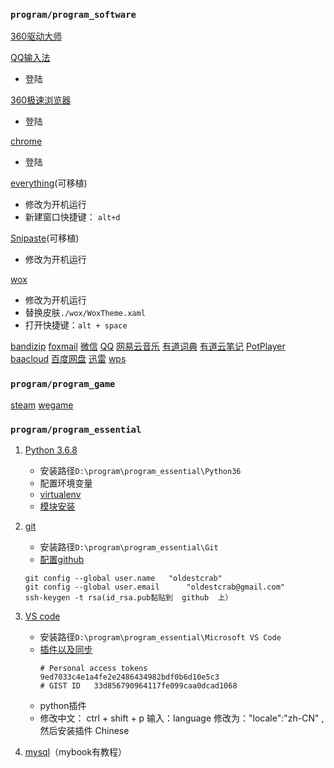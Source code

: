 
### `program/program_software`
[360驱动大师](http://www.360.cn/qudongdashi/)

[QQ输入法](http://qq.pinyin.cn)
 - 登陆


[360极速浏览器](https://browser.360.cn/ee/)
 - 登陆


[chrome](https://www.google.cn/intl/zh-CN/chrome/)
- 登陆

[everything](http://www.voidtools.com/downloads/)(可移植)
 - 修改为开机运行
 - 新建窗口快捷键： `alt+d`


[Snipaste](https://zh.snipaste.com/index.html)(可移植)
 - 修改为开机运行


[wox](https://github.com/Wox-launcher/Wox/releases)
 - 修改为开机运行
 - 替换皮肤`./wox/WoxTheme.xaml`
 - 打开快捷键：`alt + space`


[bandizip](https://www.bandisoft.com/bandizip/)
[foxmail](https://www.foxmail.com)
[微信](https://pc.weixin.qq.com)
[QQ](https://office.qq.com)
[网易云音乐](https://music.163.com)
[有道词典](http://cidian.youdao.com)
[有道云笔记](http://note.youdao.com)
[PotPlayer](https://daumpotplayer.com/download/)
[baacloud](https://www.baacloud37.com/shiyong.php)
[百度网盘](http://pan.baidu.com/download)
[迅雷](https://www.xunlei.com)
[wps](https://www.wps.cn)

### `program/program_game`
[steam](https://store.steampowered.com)
[wegame](https://www.wegame.com.cn)

### `program/program_essential`
1.  [Python 3.6.8](https://www.python.org/downloads/windows/)
    - 安装路径`D:\program\program_essential\Python36`
    - 配置环境变量
    - [virtualenv](/python/example/virtualenv_基础和virtualenvwrapper.md)
    - [模块安装](/python/example/模块安装.md)


2.  [git](https://git-scm.com/downloads)
    - 安装路径`D:\program\program_essential\Git`
    - [配置github](/git/github基础.md)

    ```git
    git config --global user.name   "oldestcrab"
    git config --global user.email      "oldestcrab@gmail.com"
    ssh-keygen -t rsa(id_rsa.pub黏贴到  github  上）
    ```

3.  [VS code](https://code.visualstudio.com/)
    - 安装路径`D:\program\program_essential\Microsoft VS Code`
    -  [插件以及同步](/vscode/插件及其错误.md)
        ```
        # Personal access tokens
        9ed7033c4e1a4fe2e2486434982bdf0b6d10e5c3
        # GIST ID   33d856790964117fe099caa0dcad1068
        ```
    -  python插件
    - 修改中文： ctrl + shift + p 输入：language 修改为："locale":"zh-CN" ,然后安装插件 Chinese

4.  [mysql](https://dev.mysql.com/downloads/mysql/)（mybook有教程）